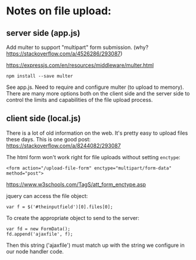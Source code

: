 # Notes on file upload:

## server side (app.js)

Add multer to support "multipart" form submission.  (why? <https://stackoverflow.com/a/4526286/293087>)

https://expressjs.com/en/resources/middleware/multer.html

    npm install --save multer

See app.js.  Need to require and configure multer (to upload to memory).
There are many more options both on the client side and the server side
to control the limits and capabilities of the file upload process.

## client side (local.js)

There is a lot of old information on the web. It's pretty easy to upload
files these days.  This is one good post: <https://stackoverflow.com/a/8244082/293087>

The html form won't work right for file uploads without setting `enctype`:

    <form action="/upload-file-form" enctype="multipart/form-data" method="post">

<https://www.w3schools.com/TagS/att_form_enctype.asp>

jquery can access the file object:

    var f = $('#theinputfield')[0].files[0];

To create the appropriate object to send to the server:

    var fd = new FormData();
    fd.append('ajaxfile', f);

Then this string ('ajaxfile') must match up with the string we configure in
our node handler code.
